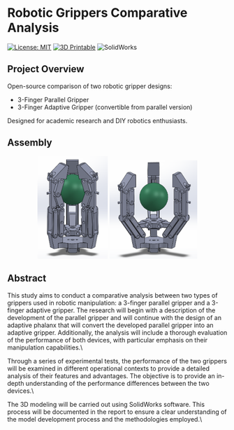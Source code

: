 # Robotic Grippers Comparative Analysis  

[![License: MIT](https://img.shields.io/badge/License-MIT-yellow.svg)](https://opensource.org/licenses/MIT)
[![3D Printable](https://img.shields.io/badge/3D-Printable-brightgreen)](https://www.thingiverse.com/)
![SolidWorks](https://img.shields.io/badge/Design-SolidWorks-blue)

## Project Overview  
Open-source comparison of two robotic gripper designs:  
- 3-Finger Parallel Gripper  
- 3-Finger Adaptive Gripper (convertible from parallel version)  

Designed for academic research and DIY robotics enthusiasts.  

## Assembly
<p align="center">
  <img src="https://github.com/Phersax/Functional-Design-Endeffector-Project/blob/main/Endeffector_adaptive_config-3f_1gdl/adaptive_endeffector_medias/assembly_close.png?raw=true" width="32%" />
  <img src="https://github.com/Phersax/Functional-Design-Endeffector-Project/blob/main/Endeffector_adaptive_config-3f_1gdl/adaptive_endeffector_medias/assembly_open.png?raw=true" width="40%" />
</p>



## Abstract
This study aims to conduct a comparative analysis between two types of grippers used in robotic manipulation: a 3-finger parallel gripper and a 3-finger adaptive gripper. The research will begin with a description of the development of the parallel gripper and will continue with the design of an adaptive phalanx that will convert the developed parallel gripper into an adaptive gripper. Additionally, the analysis will include a thorough evaluation of the performance of both devices, with particular emphasis on their manipulation capabilities.\

Through a series of experimental tests, the performance of the two grippers will be examined in different operational contexts to provide a detailed analysis of their features and advantages. The objective is to provide an in-depth understanding of the performance differences between the two devices.\

The 3D modeling will be carried out using SolidWorks software. This process will be documented in the report to ensure a clear understanding of the model development process and the methodologies employed.\
